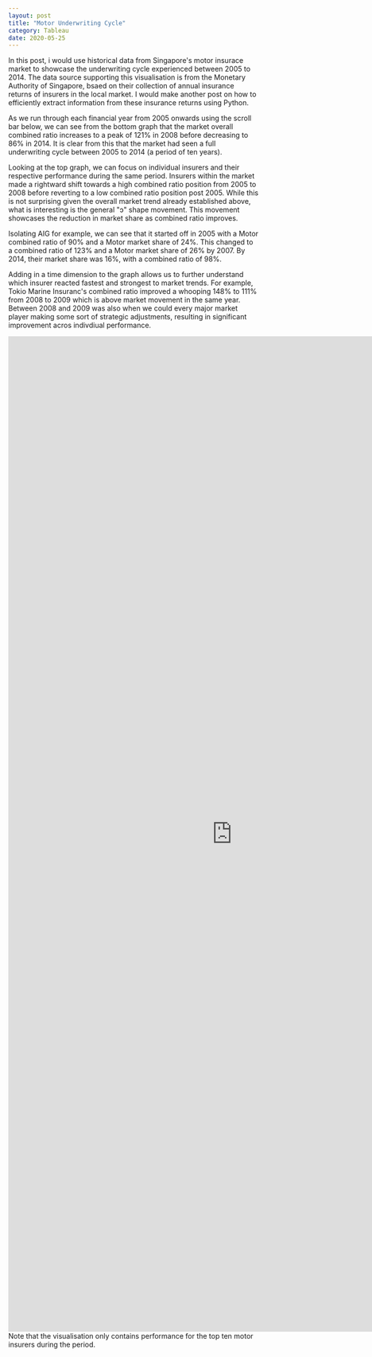 ```yaml
---
layout: post
title: "Motor Underwriting Cycle"
category: Tableau
date: 2020-05-25
---
```


In this post, i would use historical data from Singapore's motor insurace market to showcase the underwriting cycle experienced between 2005 to 2014. The data source supporting this visualisation is from the Monetary Authority of Singapore, bsaed on their collection of annual insurance returns of insurers in the local market. I would make another post on how to efficiently extract information from these insurance returns using Python.

As we run through each financial year from 2005 onwards using the scroll bar below, we can see from the bottom graph that the market overall combined ratio increases to a peak of 121% in 2008 before decreasing to 86% in 2014. It is clear from this that the market had seen a full underwriting cycle between 2005 to 2014 (a period of ten years).

Looking at the top graph, we can focus on individual insurers and their respective performance during the same period. Insurers within the market made a rightward shift towards a high combined ratio position from 2005 to 2008 before reverting to a low combined ratio position post 2005. While this is not surprising given the overall market trend already established above, what is interesting is the general "ɔ" shape movement. This movement showcases the reduction in market share as combined ratio improves.

Isolating AIG for example, we can see that it started off in 2005 with a Motor combined ratio of 90% and a Motor market share of 24%. This changed to a combined ratio of 123% and a Motor market share of 26% by 2007. By 2014, their market share was 16%, with a combined ratio of 98%.

Adding in a time dimension to the graph allows us to further understand which insurer reacted fastest and strongest to market trends. For example, Tokio Marine Insuranc's combined ratio improved a whooping 148% to 111% from 2008 to 2009 which is above market movement in the same year. Between 2008 and 2009 was also when we could every major market player making some sort of strategic adjustments, resulting in significant improvement acros indivdiual performance.

<iframe src="https://public.tableau.com/shared/T5R4BT6RP?:showVizHome=no&:embed=true" width="900" height="2000" frameborder="true"></iframe>
Note that the visualisation only contains performance for the top ten motor insurers during the period.



